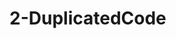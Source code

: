 <!--
 * @Author: your name
 * @Date: 2021-02-06 13:41:37
 * @LastEditTime: 2021-02-06 13:41:37
 * @LastEditors: Please set LastEditors
 * @Description: In User Settings Edit
 * @FilePath: /vuepress-starter/docs/PersonalStyle/Code/BadCodes/2-DuplicatedCode.md
-->
# 2-DuplicatedCode